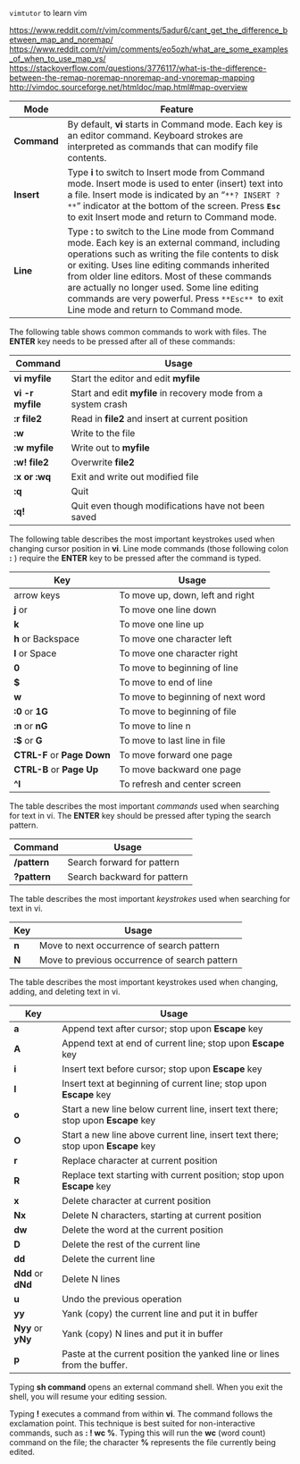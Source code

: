 `vimtutor` to learn vim

https://www.reddit.com/r/vim/comments/5adur6/cant_get_the_difference_between_map_and_noremap/
https://www.reddit.com/r/vim/comments/eo5ozh/what_are_some_examples_of_when_to_use_map_vs/
https://stackoverflow.com/questions/3776117/what-is-the-difference-between-the-remap-noremap-nnoremap-and-vnoremap-mapping
http://vimdoc.sourceforge.net/htmldoc/map.html#map-overview

| **Mode**    | **Feature**                                                  |
| ----------- | ------------------------------------------------------------ |
| **Command** | By default, **vi** starts in Command mode. Each key is an editor command. Keyboard strokes are interpreted as commands that can modify file contents. |
| **Insert**  | Type **i** to switch to Insert mode from Command mode. Insert mode is used to enter (insert) text into a file. Insert mode is indicated by an “`**? INSERT ?**`” indicator at the bottom of the screen. Press **`Esc`** to exit Insert mode and return to Command mode. |
| **Line**    | Type **:** to switch to the Line mode from Command mode. Each key is an external  command, including operations such as writing the file contents to disk  or exiting. Uses line editing commands inherited from older line editors. Most  of these commands are actually no longer used. Some line editing  commands are very powerful. Press `**Esc** `to exit Line mode and return to Command mode. |

The following table shows common commands to work with files. The **ENTER** key needs to be pressed after all of these commands: 

| **Command**      | **Usage**                                                    |
| ---------------- | ------------------------------------------------------------ |
| **vi myfile**    | Start the editor and edit **myfile**                         |
| **vi -r myfile** | Start and edit **myfile** in recovery mode from a system crash |
| **:r file2**     | Read in **file2** and insert at current position             |
| **:w**           | Write to the file                                            |
| **:w myfile**    | Write out to **myfile**                                      |
| **:w! file2**    | Overwrite **file2**                                          |
| **:x or :wq**    | Exit and write out modified file                             |
| **:q**           | Quit                                                         |
| **:q!**          | Quit even though modifications have not been saved           |

The following table describes the most important keystrokes used when changing cursor position in **vi**. Line mode commands (those following colon **:** ) require the **ENTER** key to be pressed after the command is typed. 

| **Key**                     | **Usage**                         |
| --------------------------- | --------------------------------- |
| arrow keys                  | To move up, down, left and right  |
| **j** or **<ret>**          | To move one line down             |
| **k**                       | To move one line up               |
| **h** or Backspace          | To move one character left        |
| **l** or Space              | To move one character right       |
| **0**                       | To move to beginning of line      |
| **$**                       | To move to end of line            |
| **w**                       | To move to beginning of next word |
| **:0** or **1G**            | To move to beginning of file      |
| **:n** or **nG**            | To move to line n                 |
| **:$** or **G**             | To move to last line in file      |
| **CTRL-F** or **Page Down** | To move forward one page          |
| **CTRL-B** or **Page Up**   | To move backward one page         |
| **^l**                      | To refresh and center screen      |

The table describes the most important *commands* used when searching for text in vi. The **ENTER** key should be pressed after typing the search pattern.

| **Command**  | **Usage**                   |
| ------------ | --------------------------- |
| **/pattern** | Search forward for pattern  |
| **?pattern** | Search backward for pattern |

The table describes the most important *keystrokes* used when searching for text in vi. 

| **Key** | **Usage**                                     |
| ------- | --------------------------------------------- |
| **n**   | Move to next occurrence of search pattern     |
| **N**   | Move to previous occurrence of search pattern |

The table describes the most important keystrokes used when changing, adding, and deleting text in vi.

| **Key**            | **Usage**                                                    |
| ------------------ | ------------------------------------------------------------ |
| **a**              | Append text after cursor; stop upon **Escape** key           |
| **A**              | Append text at end of current line; stop upon **Escape** key |
| **i**              | Insert text before cursor; stop upon **Escape** key          |
| **I**              | Insert text at beginning of current line; stop upon **Escape** key |
| **o**              | Start a new line below current line, insert text there; stop upon **Escape** key |
| **O**              | Start a new line above current line, insert text there; stop upon **Escape** key |
| **r**              | Replace character at current position                        |
| **R**              | Replace text starting with current position; stop upon **Escape** key |
| **x**              | Delete character at current position                         |
| **Nx**             | Delete N characters, starting at current position            |
| **dw**             | Delete the word at the current position                      |
| **D**              | Delete the rest of the current line                          |
| **dd**             | Delete the current line                                      |
| **Ndd** or **dNd** | Delete N lines                                               |
| **u**              | Undo the previous operation                                  |
| **yy**             | Yank (copy) the current line and put it in buffer            |
| **Nyy** or **yNy** | Yank (copy) N lines and put it in buffer                     |
| **p**              | Paste at the current position the yanked line or lines from the buffer. |

Typing **sh command** opens an external command shell. When you exit the shell, you will resume your editing session.

Typing **!** executes a command from within **vi**. The command follows the exclamation point. This technique is best suited for non-interactive commands, such as **: ! wc %**. Typing this will run the **wc** (word count) command on the file; the character **%** represents the file currently being edited.
